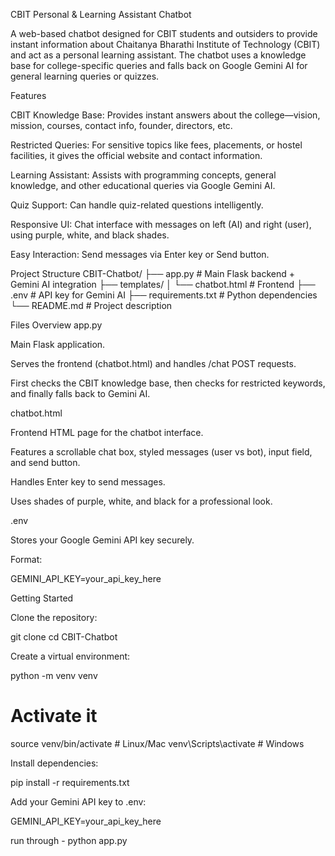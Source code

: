 CBIT Personal & Learning Assistant Chatbot

A web-based chatbot designed for CBIT students and outsiders to provide instant information about Chaitanya Bharathi Institute of Technology (CBIT) and act as a personal learning assistant. The chatbot uses a knowledge base for college-specific queries and falls back on Google Gemini AI for general learning queries or quizzes.

Features

CBIT Knowledge Base: Provides instant answers about the college—vision, mission, courses, contact info, founder, directors, etc.

Restricted Queries: For sensitive topics like fees, placements, or hostel facilities, it gives the official website and contact information.

Learning Assistant: Assists with programming concepts, general knowledge, and other educational queries via Google Gemini AI.

Quiz Support: Can handle quiz-related questions intelligently.

Responsive UI: Chat interface with messages on left (AI) and right (user), using purple, white, and black shades.

Easy Interaction: Send messages via Enter key or Send button.

Project Structure
CBIT-Chatbot/
├── app.py              # Main Flask backend + Gemini AI integration
├── templates/
│   └── chatbot.html    # Frontend
├── .env                # API key for Gemini AI
├── requirements.txt    # Python dependencies
└── README.md           # Project description

Files Overview
app.py

Main Flask application.

Serves the frontend (chatbot.html) and handles /chat POST requests.

First checks the CBIT knowledge base, then checks for restricted keywords, and finally falls back to Gemini AI.

chatbot.html

Frontend HTML page for the chatbot interface.

Features a scrollable chat box, styled messages (user vs bot), input field, and send button.

Handles Enter key to send messages.

Uses shades of purple, white, and black for a professional look.

.env

Stores your Google Gemini API key securely.

Format:

GEMINI_API_KEY=your_api_key_here

Getting Started

Clone the repository:

git clone <repository-url>
cd CBIT-Chatbot


Create a virtual environment:

python -m venv venv
# Activate it
source venv/bin/activate      # Linux/Mac
venv\Scripts\activate         # Windows


Install dependencies:

pip install -r requirements.txt


Add your Gemini API key to .env:

GEMINI_API_KEY=your_api_key_here

run through -
python app.py

